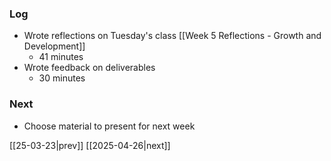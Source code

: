 ### Log
- Wrote reflections on Tuesday's class [[Week 5 Reflections - Growth and Development]]
	- 41 minutes
- Wrote feedback on deliverables
	- 30 minutes
### Next
- Choose material to present for next week

[[25-03-23|prev]] [[2025-04-26|next]]